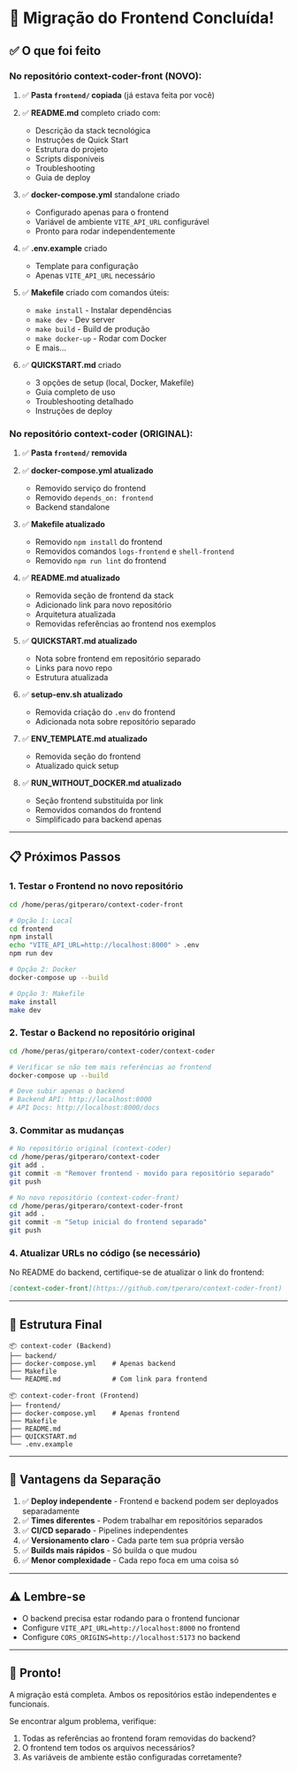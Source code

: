 # 🚀 Migração do Frontend Concluída!

## ✅ O que foi feito

### No repositório **context-coder-front** (NOVO):

1. ✅ **Pasta `frontend/` copiada** (já estava feita por você)
2. ✅ **README.md** completo criado com:
   - Descrição da stack tecnológica
   - Instruções de Quick Start
   - Estrutura do projeto
   - Scripts disponíveis
   - Troubleshooting
   - Guia de deploy

3. ✅ **docker-compose.yml** standalone criado
   - Configurado apenas para o frontend
   - Variável de ambiente `VITE_API_URL` configurável
   - Pronto para rodar independentemente

4. ✅ **.env.example** criado
   - Template para configuração
   - Apenas `VITE_API_URL` necessário

5. ✅ **Makefile** criado com comandos úteis:
   - `make install` - Instalar dependências
   - `make dev` - Dev server
   - `make build` - Build de produção
   - `make docker-up` - Rodar com Docker
   - E mais...

6. ✅ **QUICKSTART.md** criado
   - 3 opções de setup (local, Docker, Makefile)
   - Guia completo de uso
   - Troubleshooting detalhado
   - Instruções de deploy

### No repositório **context-coder** (ORIGINAL):

1. ✅ **Pasta `frontend/` removida**

2. ✅ **docker-compose.yml atualizado**
   - Removido serviço do frontend
   - Removido `depends_on: frontend`
   - Backend standalone

3. ✅ **Makefile atualizado**
   - Removido `npm install` do frontend
   - Removidos comandos `logs-frontend` e `shell-frontend`
   - Removido `npm run lint` do frontend

4. ✅ **README.md atualizado**
   - Removida seção de frontend da stack
   - Adicionado link para novo repositório
   - Arquitetura atualizada
   - Removidas referências ao frontend nos exemplos

5. ✅ **QUICKSTART.md atualizado**
   - Nota sobre frontend em repositório separado
   - Links para novo repo
   - Estrutura atualizada

6. ✅ **setup-env.sh atualizado**
   - Removida criação do `.env` do frontend
   - Adicionada nota sobre repositório separado

7. ✅ **ENV_TEMPLATE.md atualizado**
   - Removida seção do frontend
   - Atualizado quick setup

8. ✅ **RUN_WITHOUT_DOCKER.md atualizado**
   - Seção frontend substituída por link
   - Removidos comandos do frontend
   - Simplificado para backend apenas

---

## 📋 Próximos Passos

### 1. Testar o Frontend no novo repositório

```bash
cd /home/peras/gitperaro/context-coder-front

# Opção 1: Local
cd frontend
npm install
echo "VITE_API_URL=http://localhost:8000" > .env
npm run dev

# Opção 2: Docker
docker-compose up --build

# Opção 3: Makefile
make install
make dev
```

### 2. Testar o Backend no repositório original

```bash
cd /home/peras/gitperaro/context-coder/context-coder

# Verificar se não tem mais referências ao frontend
docker-compose up --build

# Deve subir apenas o backend
# Backend API: http://localhost:8000
# API Docs: http://localhost:8000/docs
```

### 3. Commitar as mudanças

```bash
# No repositório original (context-coder)
cd /home/peras/gitperaro/context-coder
git add .
git commit -m "Remover frontend - movido para repositório separado"
git push

# No novo repositório (context-coder-front)
cd /home/peras/gitperaro/context-coder-front
git add .
git commit -m "Setup inicial do frontend separado"
git push
```

### 4. Atualizar URLs no código (se necessário)

No README do backend, certifique-se de atualizar o link do frontend:
```markdown
[context-coder-front](https://github.com/tperaro/context-coder-front)
```

---

## 🔗 Estrutura Final

```
📦 context-coder (Backend)
├── backend/
├── docker-compose.yml    # Apenas backend
├── Makefile
└── README.md             # Com link para frontend

📦 context-coder-front (Frontend)
├── frontend/
├── docker-compose.yml    # Apenas frontend
├── Makefile
├── README.md
├── QUICKSTART.md
└── .env.example
```

---

## 🎯 Vantagens da Separação

1. ✅ **Deploy independente** - Frontend e backend podem ser deployados separadamente
2. ✅ **Times diferentes** - Podem trabalhar em repositórios separados
3. ✅ **CI/CD separado** - Pipelines independentes
4. ✅ **Versionamento claro** - Cada parte tem sua própria versão
5. ✅ **Builds mais rápidos** - Só builda o que mudou
6. ✅ **Menor complexidade** - Cada repo foca em uma coisa só

---

## ⚠️ Lembre-se

- O backend precisa estar rodando para o frontend funcionar
- Configure `VITE_API_URL=http://localhost:8000` no frontend
- Configure `CORS_ORIGINS=http://localhost:5173` no backend

---

## 🎉 Pronto!

A migração está completa. Ambos os repositórios estão independentes e funcionais.

Se encontrar algum problema, verifique:
1. Todas as referências ao frontend foram removidas do backend?
2. O frontend tem todos os arquivos necessários?
3. As variáveis de ambiente estão configuradas corretamente?

